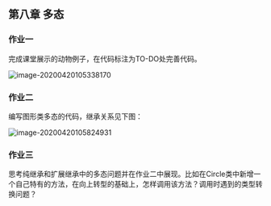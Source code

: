 ## 第八章 多态

### 作业一

完成课堂展示的动物例子，在代码标注为TO-DO处完善代码。

![image-20200420105338170](/Users/moubinhao/gitCode/JavaProgramming/src/com/lzy/java/ch08/image-20200420105338170.png)

### 作业二

编写图形类多态的代码，继承关系见下图：

![image-20200420105824931](/Users/moubinhao/gitCode/JavaProgramming/src/com/lzy/java/ch08/image-20200420105824931.png)

### 作业三

思考纯继承和扩展继承中的多态问题并在作业二中展现。比如在Circle类中新增一个自己特有的方法，在向上转型的基础上，怎样调用该方法？调用时遇到的类型转换问题？



